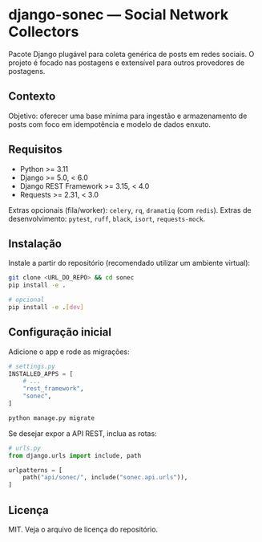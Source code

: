 # django-sonec — Social Network Collectors

Pacote Django plugável para coleta genérica de posts em redes sociais. O projeto é focado nas postagens e extensível para outros provedores de postagens.


## Contexto
Objetivo: oferecer uma base mínima para ingestão e armazenamento de posts com foco em idempotência e modelo de dados enxuto.

## Requisitos
- Python >= 3.11
- Django >= 5.0, < 6.0
- Django REST Framework >= 3.15, < 4.0
- Requests >= 2.31, < 3.0

Extras opcionais (fila/worker): `celery`, `rq`, `dramatiq` (com `redis`).
Extras de desenvolvimento: `pytest`, `ruff`, `black`, `isort`, `requests-mock`.

## Instalação
Instale a partir do repositório (recomendado utilizar um ambiente virtual):

```bash
git clone <URL_DO_REPO> && cd sonec
pip install -e .

# opcional
pip install -e .[dev]
```

## Configuração inicial
Adicione o app e rode as migrações:

```python
# settings.py
INSTALLED_APPS = [
    # ...
    "rest_framework",
    "sonec",
]
```

```bash
python manage.py migrate
```

Se desejar expor a API REST, inclua as rotas:

```python
# urls.py
from django.urls import include, path

urlpatterns = [
    path("api/sonec/", include("sonec.api.urls")),
]
```

## Licença
MIT. Veja o arquivo de licença do repositório.

